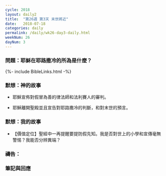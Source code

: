 ```yaml
---
cycle: 2018
layout: daily2
title:  "第26週 第3天 末世將近"
date:   2018-07-18
categories: daily
permalink: /daily/wk26-day3-daily.html
weekNum: 26
dayNum: 3
---
```


### 問題：耶穌在耶路撒冷的所為是什麼？

{%- include BibleLinks.html -%}

### 默想：神的故事 
+ 耶穌宣佈對假冒為善的律法師和法利賽人的審判。 

+ 耶穌離開聖殿並且宣告對耶路撒冷的判斷，和對末世的預言。 

### 默想：我的故事 
+ 【價值定位】聖經中一再提醒要提防假先知。我是否對世上的小學和宣傳毫無警惕？我能否分辨異端？

### 禱告：

### 筆記與回應
